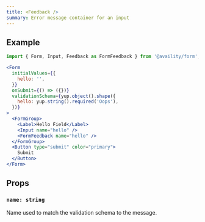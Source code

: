 ```yaml
---
title: <Feedback />
summary: Error message container for an input
---
```


## Example

```jsx live=true viewCode=true
import { Form, Input, Feedback as FormFeedback } from '@availity/form';

<Form
  initialValues={{
    hello: '',
  }}
  onSubmit={() => ({})}
  validationSchema={yup.object().shape({
    hello: yup.string().required('Oops'),
  })}
>
  <FormGroup>
    <Label>Hello Field</Label>
    <Input name="hello" />
    <FormFeedback name="hello" />
  </FormGroup>
  <Button type="submit" color="primary">
    Submit
  </Button>
</Form>
```

## Props

### `name: string`

Name used to match the validation schema to the message.

